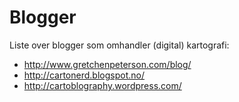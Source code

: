 Blogger
=======

Liste over blogger som omhandler (digital) kartografi:

- http://www.gretchenpeterson.com/blog/
- http://cartonerd.blogspot.no/
- http://cartoblography.wordpress.com/
